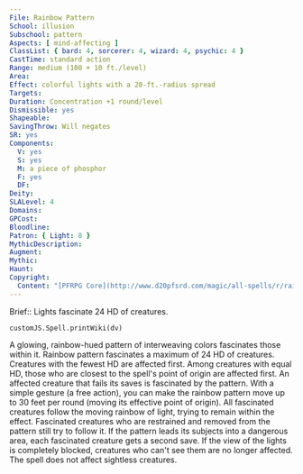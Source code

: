 ```yaml
---
File: Rainbow Pattern
School: illusion
Subschool: pattern
Aspects: [ mind-affecting ]
ClassList: { bard: 4, sorcerer: 4, wizard: 4, psychic: 4 }
CastTime: standard action
Range: medium (100 + 10 ft./level)
Area: 
Effect: colorful lights with a 20-ft.-radius spread
Targets: 
Duration: Concentration +1 round/level
Dismissible: yes
Shapeable: 
SavingThrow: Will negates
SR: yes
Components:
  V: yes
  S: yes
  M: a piece of phosphor
  F: yes
  DF: 
Deity: 
SLALevel: 4
Domains: 
GPCost: 
Bloodline: 
Patron: { Light: 8 }
MythicDescription: 
Augment: 
Mythic: 
Haunt: 
Copyright:
  Content: "[PFRPG Core](http://www.d20pfsrd.com/magic/all-spells/r/rainbow-pattern)"
---
```

Brief:: Lights fascinate 24 HD of creatures.

```dataviewjs
customJS.Spell.printWiki(dv)
```

A glowing, rainbow-hued pattern of interweaving colors fascinates those within it. Rainbow pattern fascinates a maximum of 24 HD of creatures. Creatures with the fewest HD are affected first. Among creatures with equal HD, those who are closest to the spell's point of origin are affected first. An affected creature that fails its saves is fascinated by the pattern.  With a simple gesture (a free action), you can make the rainbow pattern move up to 30 feet per round (moving its effective point of origin). All fascinated creatures follow the moving rainbow of light, trying to remain within the effect. Fascinated creatures who are restrained and removed from the pattern still try to follow it. If the pattern leads its subjects into a dangerous area, each fascinated creature gets a second save. If the view of the lights is completely blocked, creatures who can't see them are no longer affected.  The spell does not affect sightless creatures.

